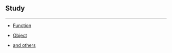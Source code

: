 ## Study
---
* [Function](https://github.com/JongsooPark1/JavaScript/tree/master/Function)

* [Object](https://github.com/JongsooPark1/JavaScript/tree/master/Object)

* [and others](https://github.com/JongsooPark1/JavaScript/tree/master/and%20others)
